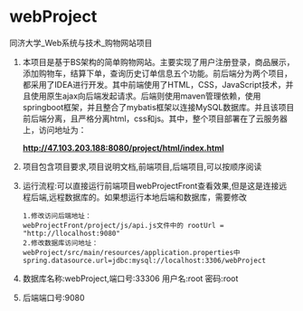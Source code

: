 # webProject
同济大学_Web系统与技术_购物网站项目

1. 本项目是基于BS架构的简单购物网站。主要实现了用户注册登录，商品展示，添加购物车，结算下单，查询历史订单信息五个功能。前后端分为两个项目，都采用了IDEA进行开发。其中前端使用了HTML，CSS，JavaScript技术，并且使用原生ajax向后端发起请求。后端则使用maven管理依赖，使用springboot框架，并且整合了mybatis框架以连接MySQL数据库。并且该项目前后端分离，且严格分离html，css和js。其中，整个项目部署在了云服务器上，访问地址为：

   **http://47.103.203.188:8080/project/html/index.html**

2. 项目包含项目要求,项目说明文档,前端项目,后端项目,可以按顺序阅读

3. 运行流程:可以直接运行前端项目webProjectFront查看效果,但是这是连接远程后端,远程数据库的。如果想运行本地后端和数据库，需要修改

   ```
   1.修改访问后端地址：
   webProjectFront/project/js/api.js文件中的 rootUrl = "http://llocalhost:9080"
   2.修改数据库访问地址：
   webProject/src/main/resources/application.properties中
   spring.datasource.url=jdbc:mysql://localhost:3306/webProject
   ```

4. 数据库名称:webProject,端口号:33306 用户名:root 密码:root

5. 后端端口号:9080

   ​